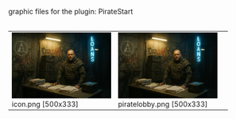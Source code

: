 graphic files for the plugin: PirateStart<br>
<br>
<table>
	<tr valign="bottom">
		<td><a href="https://github.com/geojak/YouKnowWho-s-ES-Plugins/blob/main/myplugins/PirateStart/icon.png"><img src="https://raw.githubusercontent.com/geojak/YouKnowWho-s-ES-Plugins/refs/heads/main/myplugins/PirateStart/icon.png" width="200"></a><br>
		icon.png [500x333]</td>
		<td><a href="https://github.com/geojak/YouKnowWho-s-ES-Plugins/blob/main/myplugins/PirateStart/images/scene/piratelobby.png"><img src="https://raw.githubusercontent.com/geojak/YouKnowWho-s-ES-Plugins/refs/heads/main/myplugins/PirateStart/images/scene/piratelobby.png" width="200"></a><br>
		piratelobby.png [500x333]</td>
		<td></td>
	</tr>
</table>
